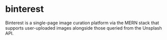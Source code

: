 # binterest
 Binterest is a single-page image curation platform via the MERN stack that supports user-uploaded images alongside those queried from the Unsplash API.
